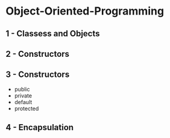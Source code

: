 # Object-Oriented-Programming

## 1 - Classess and Objects
## 2 - Constructors
## 3 - Constructors
  - public
  - private
  - default
  - protected
## 4 - Encapsulation
  
